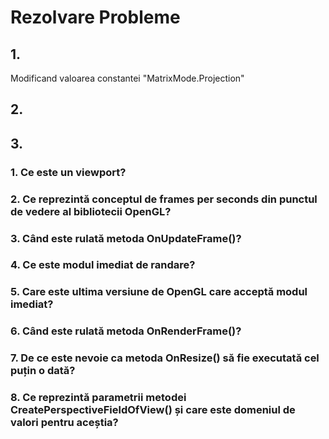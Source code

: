 # Rezolvare Probleme

## 1.
  Modificand valoarea constantei "MatrixMode.Projection"
## 2.

## 3.
### 1. Ce este un viewport?
### 2. Ce reprezintă conceptul de frames per seconds din punctul de vedere al bibliotecii OpenGL?
### 3. Când este rulată metoda OnUpdateFrame()?
### 4. Ce este modul imediat de randare?
### 5. Care este ultima versiune de OpenGL care acceptă modul imediat?
### 6. Când este rulată metoda OnRenderFrame()?
### 7. De ce este nevoie ca metoda OnResize() să fie executată cel puțin o dată?
### 8. Ce reprezintă parametrii metodei CreatePerspectiveFieldOfView() și care este domeniul de valori pentru aceștia?
